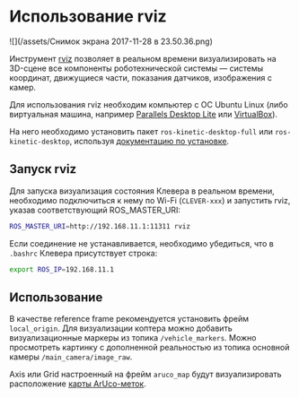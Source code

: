 Использование rviz
===

![](/assets/Снимок экрана 2017-11-28 в 23.50.36.png)

Инструмент [rviz](http://wiki.ros.org/rviz) позволяет в реальном времени визуализировать на 3D-сцене все компоненты роботехнической системы — системы координат, движущиеся части, показания датчиков, изображения с камер.

Для использования rviz необходим компьютер с ОС Ubuntu Linux (либо виртуальная машина, например [Parallels Desktop Lite](https://itunes.apple.com/ru/app/parallels-desktop-lite/id1085114709?mt=12) или [VirtualBox](https://www.virtualbox.org)).

На него необходимо установить пакет `ros-kinetic-desktop-full` или `ros-kinetic-desktop`, используя [документацию по установке](http://wiki.ros.org/kinetic/Installation/Ubuntu).

Запуск rviz
---

Для запуска визуализация состояния Клевера в реальном времени, необходимо подключиться к нему по Wi-Fi (`CLEVER-xxx`) и запустить rviz, указав соответствующий ROS_MASTER_URI:

```bash
ROS_MASTER_URI=http://192.168.11.1:11311 rviz
```

Если соединение не устанавливается, необходимо убедиться, что в `.bashrc` Клевера присутствует строка:

```bash
export ROS_IP=192.168.11.1
```

Использование
---

В качестве reference frame рекомендуется установить фрейм `local_origin`. Для визуализации коптера можно добавить визуализационные маркеры из топика `/vehicle_markers`. Можно просмотреть картинку с дополненной реальностью из топика основной камеры `/main_camera/image_raw`.

Axis или Grid настроенный на фрейм `aruco_map` будут визуализировать расположение [карты ArUco-меток](aruco.md).
